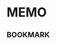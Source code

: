 # MEMO


### BOOKMARK 
 

 
###

###
 
 
     
  

          
    
        
      
           
               
   
            
